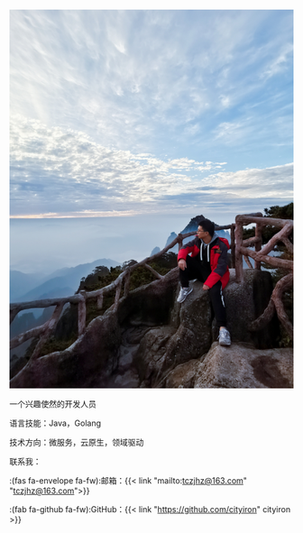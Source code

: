 # 

![我](self.jpg)

一个兴趣使然的开发人员

语言技能：Java，Golang

技术方向：微服务，云原生，领域驱动

联系我：

:(fas fa-envelope fa-fw):邮箱：{{< link "mailto:tczjhz@163.com" "tczjhz@163.com">}}

:(fab fa-github fa-fw):GitHub：{{< link "https://github.com/cityiron" cityiron >}}

